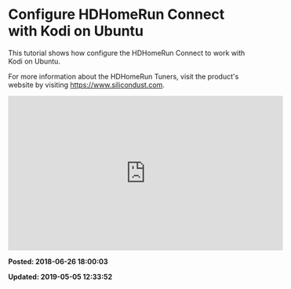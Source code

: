 # Configure HDHomeRun Connect with Kodi on Ubuntu

This tutorial shows how configure the HDHomeRun Connect to work with Kodi on Ubuntu.
 
For more information about the HDHomeRun Tuners, visit the product's website by visiting https://www.silicondust.com.
 
<iframe width="560" height="315" src="https://www.youtube.com/embed/kKdLCw4fREA" frameborder="0" allow="autoplay; encrypted-media" allowfullscreen=""></iframe>

**Posted: 2018-06-26 18:00:03** 

**Updated: 2019-05-05 12:33:52** 


